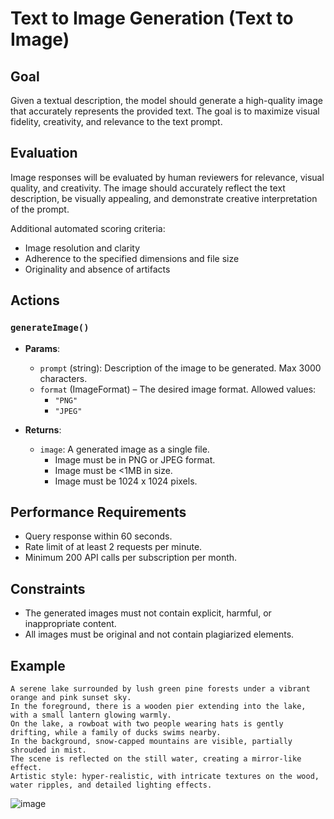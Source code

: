 # Text to Image Generation (Text to Image)

## Goal

Given a textual description, the model should generate a high-quality image that accurately represents the provided text. The goal is to maximize visual fidelity, creativity, and relevance to the text prompt.

## Evaluation

Image responses will be evaluated by human reviewers for relevance, visual quality, and creativity. The image should accurately reflect the text description, be visually appealing, and demonstrate creative interpretation of the prompt.

Additional automated scoring criteria:
- Image resolution and clarity
- Adherence to the specified dimensions and file size
- Originality and absence of artifacts

## Actions

### `generateImage()`
- **Params**:
  - `prompt` (string): Description of the image to be generated. Max 3000 characters.
  - `format` (ImageFormat) – The desired image format. Allowed values:
    - `"PNG"`
    - `"JPEG"`

- **Returns**:
  - `image`: A generated image as a single file.
    - Image must be in PNG or JPEG format.
    - Image must be <1MB in size.
    - Image must be 1024 x 1024 pixels. 

## Performance Requirements
- Query response within 60 seconds.
- Rate limit of at least 2 requests per minute.
- Minimum 200 API calls per subscription per month.

## Constraints
- The generated images must not contain explicit, harmful, or inappropriate content.
- All images must be original and not contain plagiarized elements.

## Example

~~~~~~~
A serene lake surrounded by lush green pine forests under a vibrant orange and pink sunset sky.
In the foreground, there is a wooden pier extending into the lake, with a small lantern glowing warmly.
On the lake, a rowboat with two people wearing hats is gently drifting, while a family of ducks swims nearby.
In the background, snow-capped mountains are visible, partially shrouded in mist.
The scene is reflected on the still water, creating a mirror-like effect.
Artistic style: hyper-realistic, with intricate textures on the wood, water ripples, and detailed lighting effects.
~~~~~~~

![image](https://github.com/user-attachments/assets/cfbe6d46-67d1-4a52-8b15-8c7b46bf31ae)

